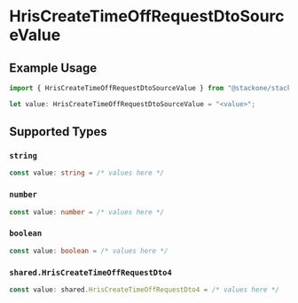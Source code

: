 # HrisCreateTimeOffRequestDtoSourceValue

## Example Usage

```typescript
import { HrisCreateTimeOffRequestDtoSourceValue } from "@stackone/stackone-client-ts/sdk/models/shared";

let value: HrisCreateTimeOffRequestDtoSourceValue = "<value>";
```

## Supported Types

### `string`

```typescript
const value: string = /* values here */
```

### `number`

```typescript
const value: number = /* values here */
```

### `boolean`

```typescript
const value: boolean = /* values here */
```

### `shared.HrisCreateTimeOffRequestDto4`

```typescript
const value: shared.HrisCreateTimeOffRequestDto4 = /* values here */
```

